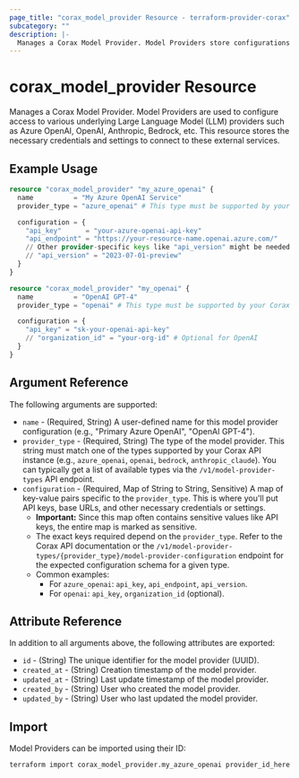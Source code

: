 ```yaml
---
page_title: "corax_model_provider Resource - terraform-provider-corax"
subcategory: ""
description: |-
  Manages a Corax Model Provider. Model Providers store configurations (like API keys and endpoints) for different LLM providers (e.g., Azure OpenAI, OpenAI, Bedrock).
---
```


# corax_model_provider Resource

Manages a Corax Model Provider. Model Providers are used to configure access to various underlying Large Language Model (LLM) providers such as Azure OpenAI, OpenAI, Anthropic, Bedrock, etc. This resource stores the necessary credentials and settings to connect to these external services.

## Example Usage

```terraform
resource "corax_model_provider" "my_azure_openai" {
  name          = "My Azure OpenAI Service"
  provider_type = "azure_openai" # This type must be supported by your Corax API instance

  configuration = {
    "api_key"      = "your-azure-openai-api-key"
    "api_endpoint" = "https://your-resource-name.openai.azure.com/"
    // Other provider-specific keys like "api_version" might be needed
    // "api_version" = "2023-07-01-preview"
  }
}

resource "corax_model_provider" "my_openai" {
  name          = "OpenAI GPT-4"
  provider_type = "openai" # This type must be supported by your Corax API instance

  configuration = {
    "api_key" = "sk-your-openai-api-key"
    // "organization_id" = "your-org-id" # Optional for OpenAI
  }
}
```

## Argument Reference

The following arguments are supported:

- `name` - (Required, String) A user-defined name for this model provider configuration (e.g., "Primary Azure OpenAI", "OpenAI GPT-4").
- `provider_type` - (Required, String) The type of the model provider. This string must match one of the types supported by your Corax API instance (e.g., `azure_openai`, `openai`, `bedrock`, `anthropic_claude`). You can typically get a list of available types via the `/v1/model-provider-types` API endpoint.
- `configuration` - (Required, Map of String to String, Sensitive) A map of key-value pairs specific to the `provider_type`. This is where you'll put API keys, base URLs, and other necessary credentials or settings.
  - **Important:** Since this map often contains sensitive values like API keys, the entire map is marked as sensitive.
  - The exact keys required depend on the `provider_type`. Refer to the Corax API documentation or the `/v1/model-provider-types/{provider_type}/model-provider-configuration` endpoint for the expected configuration schema for a given type.
  - Common examples:
    - For `azure_openai`: `api_key`, `api_endpoint`, `api_version`.
    - For `openai`: `api_key`, `organization_id` (optional).

## Attribute Reference

In addition to all arguments above, the following attributes are exported:

- `id` - (String) The unique identifier for the model provider (UUID).
- `created_at` - (String) Creation timestamp of the model provider.
- `updated_at` - (String) Last update timestamp of the model provider.
- `created_by` - (String) User who created the model provider.
- `updated_by` - (String) User who last updated the model provider.

## Import

Model Providers can be imported using their ID:

```sh
terraform import corax_model_provider.my_azure_openai provider_id_here
```
